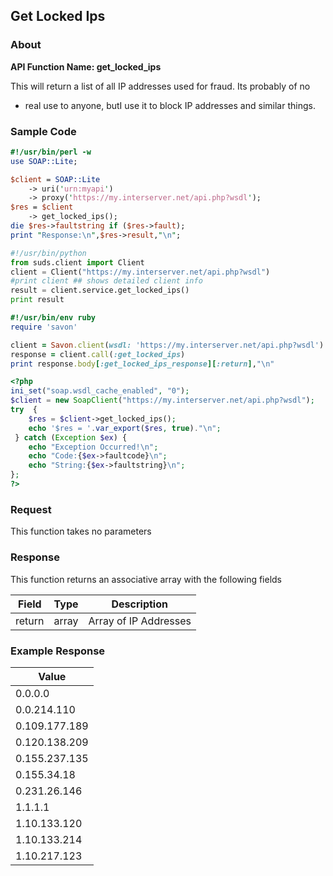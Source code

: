 
## Get Locked Ips

### About

**API Function Name: get_locked_ips**

This will return a list of all IP addresses used for fraud.   Its probably of no
* real use to anyone, butI use it to block IP addresses and similar things. 


### Sample Code

```perl
#!/usr/bin/perl -w
use SOAP::Lite;

$client = SOAP::Lite
	-> uri('urn:myapi')
	-> proxy('https://my.interserver.net/api.php?wsdl');
$res = $client
	-> get_locked_ips();
die $res->faultstring if ($res->fault);
print "Response:\n",$res->result,"\n";

```

```python
#!/usr/bin/python
from suds.client import Client
client = Client("https://my.interserver.net/api.php?wsdl")
#print client ## shows detailed client info
result = client.service.get_locked_ips()
print result

```

```ruby
#!/usr/bin/env ruby
require 'savon'

client = Savon.client(wsdl: 'https://my.interserver.net/api.php?wsdl')
response = client.call(:get_locked_ips)
print response.body[:get_locked_ips_response][:return],"\n"

```

```php
<?php
ini_set("soap.wsdl_cache_enabled", "0");
$client = new SoapClient("https://my.interserver.net/api.php?wsdl");
try  { 
	$res = $client->get_locked_ips();
	echo '$res = '.var_export($res, true)."\n";
 } catch (Exception $ex) {
	echo "Exception Occurred!\n";
	echo "Code:{$ex->faultcode}\n";
	echo "String:{$ex->faultstring}\n";
}; 
?>
```



### Request

This function takes no parameters

### Response

This function returns an associative array with the following fields

Field|Type|Description
-----|----|-----------
return|array|Array of IP Addresses


### Example Response

<table>
	<thead>
		<tr>
			<th>
				Value
			</th>
		</tr>
	</thead>
	<tbody>
		<tr>
			<td>
				0.0.0.0
			</td>
		</tr>
		<tr>
			<td>
				0.0.214.110
			</td>
		</tr>
		<tr>
			<td>
				0.109.177.189
			</td>
		</tr>
		<tr>
			<td>
				0.120.138.209
			</td>
		</tr>
		<tr>
			<td>
				0.155.237.135
			</td>
		</tr>
		<tr>
			<td>
				0.155.34.18
			</td>
		</tr>
		<tr>
			<td>
				0.231.26.146
			</td>
		</tr>
		<tr>
			<td>
				1.1.1.1
			</td>
		</tr>
		<tr>
			<td>
				1.10.133.120
			</td>
		</tr>
		<tr>
			<td>
				1.10.133.214
			</td>
		</tr>
		<tr>
			<td>
				1.10.217.123
			</td>
		</tr>
	</tbody>
</table>


